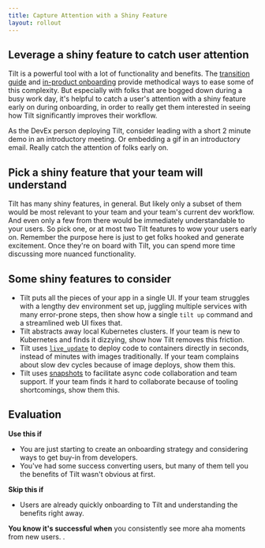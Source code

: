 ```yaml
---
title: Capture Attention with a Shiny Feature
layout: rollout
---
```


## Leverage a shiny feature to catch user attention

Tilt is a powerful tool with a lot of functionality and benefits. The [transition guide](../rollout/introduce-tilt) and [in-product onboarding](../rollout/in-product-onboarding) provide methodical ways to ease some of this complexity. But especially with folks that are bogged down during a busy work day, it's helpful to catch a user's attention with a shiny feature early on during onboarding, in order to really get them interested in seeing how Tilt significantly improves their workflow.

As the DevEx person deploying Tilt, consider leading with a short 2 minute demo in an introductory meeting. Or embedding a gif in an introductory email. Really catch the attention of folks early on.

## Pick a shiny feature that your team will understand

Tilt has many shiny features, in general. But likely only a subset of them would be most relevant to your team and your team's current dev workflow. And even only a few from there would be immediately understandable to your users. So pick one, or at most two Tilt features to wow your users early on. Remember the purpose here is just to get folks hooked and generate excitement. Once they're on board with Tilt, you can spend more time discussing more nuanced functionality.

## Some shiny features to consider

- Tilt puts all the pieces of your app in a single UI. If your team struggles with a lengthy dev environment set up, juggling multiple services with many error-prone steps, then show how a single `tilt up` command and a streamlined web UI fixes that.
- Tilt abstracts away local Kubernetes clusters. If your team is new to Kubernetes and finds it dizzying, show how Tilt removes this friction.
- Tilt uses [`live_update`](../live_update_tutorial) to deploy code to containers directly in seconds, instead of minutes with images traditionally. If your team complains about slow dev cycles because of image deploys, show them this.
- Tilt uses [snapshots](../snapshots) to facilitate async code collaboration and team support. If your team finds it hard to collaborate because of tooling shortcomings, show them this.

## Evaluation

**Use this if**

- You are just starting to create an onboarding strategy and considering ways to get buy-in from developers.
- You've had some success converting users, but many of them tell you the benefits of Tilt wasn't obvious at first.

**Skip this if**

- Users are already quickly onboarding to Tilt and understanding the benefits right away.

**You know it's successful when** you consistently see more aha moments from new users.
.
